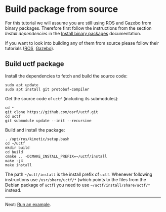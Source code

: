 # Build package from source

For this tutorial we will assume you are still using ROS and Gazebo from binary packages.
Therefore first follow the instructions from the section *Install dependencies* in the [Install binary packages](../install_binary.md) documentation.

If you want to look into building any of them from source please follow their tutorials ([ROS](http://wiki.ros.org/kinetic/Installation/Source), [Gazebo](http://gazebosim.org/tutorials?tut=install_from_source)).

## Build uctf package

Install the dependencies to fetch and build the source code:

```console
sudo apt update
sudo apt install git protobuf-compiler
```

Get the source code of `uctf` (including its submodules):

```console
cd ~
git clone https://github.com/osrf/uctf.git
cd uctf
git submodule update --init --recursive
```

Build and install the package:

```console
. /opt/ros/kinetic/setup.bash
cd ~/uctf
mkdir build
cd build
cmake .. -DCMAKE_INSTALL_PREFIX=~/uctf/install
make -j4
make install
```

The path `~/uctf/install` is the install prefix of `uctf`.
Whenever following instructions use `/usr/share/uctf/*` (which points to the files from the Debian package of `uctf`) you need to use `~/uctf/install/share/uctf/*` instead.

---

Next: [Run an example](../run_example/readme.md).
